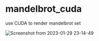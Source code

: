 # mandelbrot_cuda
use CUDA to render mandelbrot set

![Screenshot from 2023-01-29 23-14-49](https://user-images.githubusercontent.com/1034542/215338191-9d274bd9-fc0f-4c3e-aaf1-d574d35db752.png)
